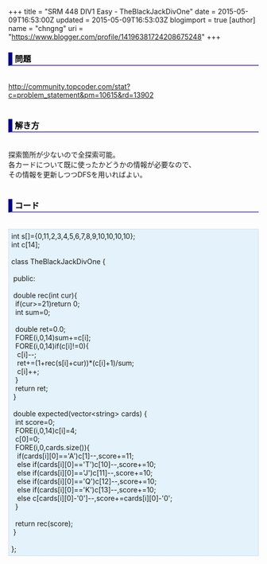 +++
title = "SRM 448 DIV1 Easy - TheBlackJackDivOne"
date = 2015-05-09T16:53:00Z
updated = 2015-05-09T16:53:03Z
blogimport = true 
[author]
	name = "chngng"
	uri = "https://www.blogger.com/profile/14196381724208675248"
+++

<div dir="ltr" style="text-align: left;" trbidi="on"><h3 style="border-bottom: 2px solid slateblue; border-left: 8px solid navy; color: black; padding: 0px 0px 1px 5px;">問題 <br /></h3><br /><a href="http://community.topcoder.com/stat?c=problem_statement&amp;pm=10615&amp;rd=13902" target="_blank">http://community.topcoder.com/stat?c=problem_statement&amp;pm=10615&amp;rd=13902</a><br /><br /><h3 style="border-bottom: 2px solid slateblue; border-left: 8px solid navy; color: black; padding: 0px 0px 1px 5px;">解き方 </h3><br />探索箇所が少ないので全探索可能。<br />各カードについて既に使ったかどうかの情報が必要なので、<br />その情報を更新しつつDFSを用いればよい。<br /><br /><h3 style="border-bottom: 2px solid slateblue; border-left: 8px solid navy; color: black; padding: 0px 0px 1px 5px;">コード </h3><br /><div style="background-color: #e3f2fb; border: 1px dotted #CCCCCC; padding: 5px;">int s[]={0,11,2,3,4,5,6,7,8,9,10,10,10,10};<br />int c[14];<br /><br />class TheBlackJackDivOne {<br /><br /><span class="Apple-tab-span" style="white-space: pre;"> </span>public:<br /><br /><span class="Apple-tab-span" style="white-space: pre;"> </span>double rec(int cur){<br /><span class="Apple-tab-span" style="white-space: pre;">  </span>if(cur&gt;=21)return 0;<br /><span class="Apple-tab-span" style="white-space: pre;">  </span>int sum=0;<br /><br /><span class="Apple-tab-span" style="white-space: pre;">  </span>double ret=0.0;<br /><span class="Apple-tab-span" style="white-space: pre;">  </span>FORE(i,0,14)sum+=c[i];<br /><span class="Apple-tab-span" style="white-space: pre;">  </span>FORE(i,0,14)if(c[i]!=0){<br /><span class="Apple-tab-span" style="white-space: pre;">   </span>c[i]--;<br /><span class="Apple-tab-span" style="white-space: pre;">   </span>ret+=(1+rec(s[i]+cur))*(c[i]+1)/sum;<br /><span class="Apple-tab-span" style="white-space: pre;">   </span>c[i]++;<br /><span class="Apple-tab-span" style="white-space: pre;">  </span>}<br /><span class="Apple-tab-span" style="white-space: pre;">  </span>return ret;<br /><span class="Apple-tab-span" style="white-space: pre;"> </span>}<br /><br /><span class="Apple-tab-span" style="white-space: pre;"> </span>double expected(vector&lt;string&gt; cards) {<br /><span class="Apple-tab-span" style="white-space: pre;">  </span>int score=0;<br /><span class="Apple-tab-span" style="white-space: pre;">  </span>FORE(i,0,14)c[i]=4;<br /><span class="Apple-tab-span" style="white-space: pre;">  </span>c[0]=0;<br /><span class="Apple-tab-span" style="white-space: pre;">  </span>FORE(i,0,cards.size()){<br /><span class="Apple-tab-span" style="white-space: pre;">   </span>if(cards[i][0]=='A')c[1]--,score+=11;<br /><span class="Apple-tab-span" style="white-space: pre;">   </span>else if(cards[i][0]=='T')c[10]--,score+=10;<br /><span class="Apple-tab-span" style="white-space: pre;">   </span>else if(cards[i][0]=='J')c[11]--,score+=10;<br /><span class="Apple-tab-span" style="white-space: pre;">   </span>else if(cards[i][0]=='Q')c[12]--,score+=10;<br /><span class="Apple-tab-span" style="white-space: pre;">   </span>else if(cards[i][0]=='K')c[13]--,score+=10;<br /><span class="Apple-tab-span" style="white-space: pre;">   </span>else c[cards[i][0]-'0']--,score+=cards[i][0]-'0';<br /><span class="Apple-tab-span" style="white-space: pre;">  </span>}<br /><br /><span class="Apple-tab-span" style="white-space: pre;">  </span>return rec(score);<br /><span class="Apple-tab-span" style="white-space: pre;"> </span>}<br /><br />};</div></div>
